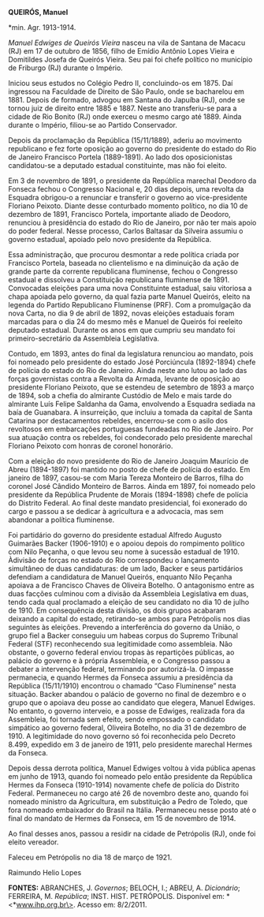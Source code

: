 **QUEIRÓS, Manuel**

\*min. Agr. 1913-1914.

*Manuel Edwiges de Queirós Vieira* nasceu na vila de Santana de Macacu
(RJ) em 17 de outubro de 1856, filho de Emídio Antônio Lopes Vieira e
Domitildes Josefa de Queirós Vieira. Seu pai foi chefe político no
município de Friburgo (RJ) durante o Império.

Iniciou seus estudos no Colégio Pedro II, concluindo-os em 1875. Daí
ingressou na Faculdade de Direito de São Paulo, onde se bacharelou em
1881. Depois de formado, advogou em Santana do Japuíba (RJ), onde se
tornou juiz de direito entre 1885 e 1887. Neste ano transferiu-se para a
cidade de Rio Bonito (RJ) onde exerceu o mesmo cargo até 1889. Ainda
durante o Império, filiou-se ao Partido Conservador.

Depois da proclamação da República (15/11/1889), aderiu ao movimento
republicano e fez forte oposição ao governo do presidente do estado do
Rio de Janeiro Francisco Portela (1889-1891). Ao lado dos oposicionistas
candidatou-se a deputado estadual constituinte, mas não foi eleito.

Em 3 de novembro de 1891, o presidente da República marechal Deodoro da
Fonseca fechou o Congresso Nacional e, 20 dias depois, uma revolta da
Esquadra obrigou-o a renunciar e transferir o governo ao vice-presidente
Floriano Peixoto. Diante desse conturbado momento político, no dia 10 de
dezembro de 1891, Francisco Portela, importante aliado de Deodoro,
renunciou à presidência do estado do Rio de Janeiro, por não ter mais
apoio do poder federal. Nesse processo, Carlos Baltasar da Silveira
assumiu o governo estadual, apoiado pelo novo presidente da República.

Essa administração, que procurou desmontar a rede política criada por
Francisco Portela, baseada no clientelismo e na diminuição da ação de
grande parte da corrente republicana fluminense, fechou o Congresso
estadual e dissolveu a Constituição republicana fluminense de 1891.
Convocadas eleições para uma nova Constituinte estadual, saiu vitoriosa
a chapa apoiada pelo governo, da qual fazia parte Manuel Queirós, eleito
na legenda do Partido Republicano Fluminense (PRF). Com a promulgação da
nova Carta, no dia 9 de abril de 1892, novas eleições estaduais foram
marcadas para o dia 24 do mesmo mês e Manuel de Queirós foi reeleito
deputado estadual. Durante os anos em que cumpriu seu mandato foi
primeiro-secretário da Assembleia Legislativa.

Contudo, em 1893, antes do final da legislatura renunciou ao mandato,
pois foi nomeado pelo presidente do estado José Porciúncula (1892-1894)
chefe de polícia do estado do Rio de Janeiro. Ainda neste ano lutou ao
lado das forças governistas contra a Revolta da Armada, levante de
oposição ao presidente Floriano Peixoto, que se estendeu de setembro de
1893 a março de 1894, sob a chefia do almirante Custódio de Melo e mais
tarde do almirante Luís Felipe Saldanha da Gama, envolvendo a Esquadra
sediada na baía de Guanabara. A insurreição, que incluiu a tomada da
capital de Santa Catarina por destacamentos rebeldes, encerrou-se com o
asilo dos revoltosos em embarcações portuguesas fundeadas no Rio de
Janeiro. Por sua atuação contra os rebeldes, foi condecorado pelo
presidente marechal Floriano Peixoto com honras de coronel honorário.

Com a eleição do novo presidente do Rio de Janeiro Joaquim Maurício de
Abreu (1894-1897) foi mantido no posto de chefe de polícia do estado. Em
janeiro de 1897, casou-se com Maria Tereza Monteiro de Barros, filha do
coronel José Cândido Monteiro de Barros. Ainda em 1897, foi nomeado pelo
presidente da República Prudente de Morais (1894-1898) chefe de polícia
do Distrito Federal. Ao final deste mandato presidencial, foi exonerado
do cargo e passou a se dedicar à agricultura e a advocacia, mas sem
abandonar a política fluminense.

Foi partidário do governo do presidente estadual Alfredo Augusto
Guimarães Backer (1906-1910) e o apoiou depois do rompimento político
com Nilo Peçanha, o que levou seu nome à sucessão estadual de 1910.
Àdivisão de forças no estado do Rio correspondeu o lançamento simultâneo
de duas candidaturas: de um lado, Backer e seus partidários defendiam a
candidatura de Manuel Queirós, enquanto Nilo Peçanha apoiava a de
Francisco Chaves de Oliveira Botelho. O antagonismo entre as duas
facções culminou com a divisão da Assembleia Legislativa em duas, tendo
cada qual proclamado a eleição de seu candidato no dia 10 de julho de
1910. Em consequência desta divisão, os dois grupos acabaram deixando a
capital do estado, retirando-se ambos para Petrópolis nos dias seguintes
às eleições. Prevendo a interferência do governo da União, o grupo fiel
a Backer conseguiu um habeas corpus do Supremo Tribunal Federal (STF)
reconhecendo sua legitimidade como assembleia. Não obstante, o governo
federal enviou tropas às repartições públicas, ao palácio do governo e à
própria Assembleia, e o Congresso passou a debater a intervenção
federal, terminando por autorizá-la. O impasse permanecia, e quando
Hermes da Fonseca assumiu a presidência da República (15/11/1910)
encontrou o chamado “Caso Fluminense” nesta situação. Backer abandou o
palácio de governo no final de dezembro e o grupo que o apoiava deu
posse ao candidato que elegera, Manuel Edwiges. No entanto, o governo
interveio, e a posse de Edwiges, realizada fora da Assembleia, foi
tornada sem efeito, sendo empossado o candidato simpático ao governo
federal, Oliveira Botelho, no dia 31 de dezembro de 1910. A legitimidade
do novo governo só foi reconhecida pelo Decreto 8.499, expedido em 3 de
janeiro de 1911, pelo presidente marechal Hermes da Fonseca.

Depois dessa derrota política, Manuel Edwiges voltou à vida pública
apenas em junho de 1913, quando foi nomeado pelo então presidente da
República Hermes da Fonseca (1910-1914) novamente chefe de polícia do
Distrito Federal. Permaneceu no cargo até 26 de novembro deste ano,
quando foi nomeado ministro da Agricultura, em substituição a Pedro de
Toledo, que fora nomeado embaixador do Brasil na Itália. Permaneceu
nesse posto até o final do mandato de Hermes da Fonseca, em 15 de
novembro de 1914.

Ao final desses anos, passou a residir na cidade de Petrópolis (RJ),
onde foi eleito vereador.

Faleceu em Petrópolis no dia 18 de março de 1921.

Raimundo Helio Lopes

**FONTES:** ABRANCHES, J. *Governos*; BELOCH, I.; ABREU, A.
*Dicionário*; FERREIRA, M. *República*; INST. HIST. PETRÓPOLIS.
Disponível em: *\<*www.ihp.org.br\>. Acesso em: 8/2/2011.
